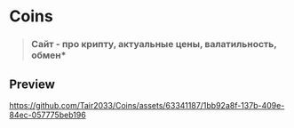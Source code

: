 # Coins

> ### Сайт - про крипту, актуальные цены, валатильность, обмен*

## Preview


https://github.com/Tair2033/Coins/assets/63341187/1bb92a8f-137b-409e-84ec-057775beb196

